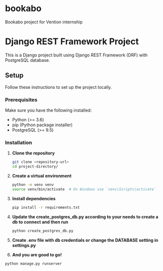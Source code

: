 # bookabo
Bookabo project for Vention internship 

# Django REST Framework Project

This is a Django project built using Django REST Framework (DRF) with PostgreSQL database.

## Setup

Follow these instructions to set up the project locally.

### Prerequisites

Make sure you have the following installed:

- Python (>= 3.6)
- pip (Python package installer)
- PostgreSQL (>= 9.5)

### Installation

1. **Clone the repository**

   ```bash
   git clone <repository-url>
   cd project-directory/

   
2. **Create a virtual environment**
   
   ```bash
   python -m venv venv
   source venv/bin/activate  # On Windows use `venv\Scripts\activate`

3. **Install dependencies**
   
   ```bash
   pip install -r requirements.txt
   
4. **Update the create_postgres_db.py according to your needs to create a db to connect and then run**
   
   ```bash
   python create_postgres_db.py


5.  **Create .env file with db credentials or change the DATABASE setting in settings.py**

6.  **And you are good to go!**
   
  ```bash
  python manage.py runserver

